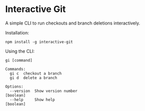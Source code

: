 # Interactive Git

A simple CLI to run checkouts and branch deletions interactively.

Installation:

```
npm install -g interactive-git
```

Using the CLI:

```
gi [command]

Commands:
  gi c  checkout a branch
  gi d  delete a branch

Options:
  --version  Show version number                                       [boolean]
  --help     Show help                                                 [boolean]
```
